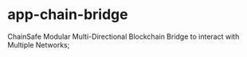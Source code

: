 # app-chain-bridge
ChainSafe Modular Multi-Directional Blockchain Bridge to interact with Multiple Networks; 
